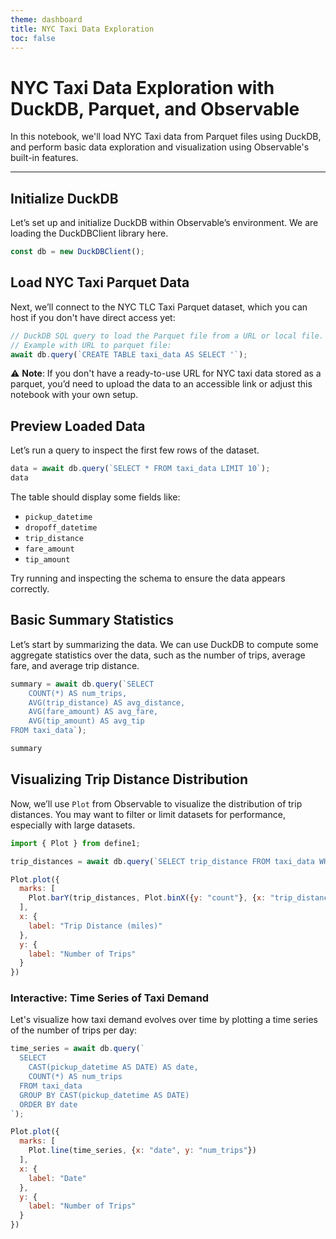 ```yaml
---
theme: dashboard
title: NYC Taxi Data Exploration
toc: false
---
```


# NYC Taxi Data Exploration with DuckDB, Parquet, and Observable

In this notebook, we'll load NYC Taxi data from Parquet files using DuckDB, and perform basic data exploration and visualization using Observable's built-in features.

---

## Initialize DuckDB

Let’s set up and initialize DuckDB within Observable’s environment. We are loading the DuckDBClient library here.

```js
const db = new DuckDBClient();
```

## Load NYC Taxi Parquet Data

Next, we’ll connect to the NYC TLC Taxi Parquet dataset, which you can host if you don't have direct access yet:

```js
// DuckDB SQL query to load the Parquet file from a URL or local file.
// Example with URL to parquet file:
await db.query(`CREATE TABLE taxi_data AS SELECT '`);

```

⚠️ **Note**: If you don't have a ready-to-use URL for NYC taxi data stored as a parquet, you’d need to upload the data to an accessible link or adjust this notebook with your own setup.

## Preview Loaded Data

Let’s run a query to inspect the first few rows of the dataset.

```js
data = await db.query(`SELECT * FROM taxi_data LIMIT 10`);
data
```

The table should display some fields like:
- `pickup_datetime`
- `dropoff_datetime`
- `trip_distance`
- `fare_amount`
- `tip_amount`

Try running and inspecting the schema to ensure the data appears correctly.

## Basic Summary Statistics

Let’s start by summarizing the data. We can use DuckDB to compute some aggregate statistics over the data, such as the number of trips, average fare, and average trip distance.

```js
summary = await db.query(`SELECT 
    COUNT(*) AS num_trips, 
    AVG(trip_distance) AS avg_distance, 
    AVG(fare_amount) AS avg_fare, 
    AVG(tip_amount) AS avg_tip 
FROM taxi_data`);

summary
```

## Visualizing Trip Distance Distribution

Now, we’ll use `Plot` from Observable to visualize the distribution of trip distances. You may want to filter or limit datasets for performance, especially with large datasets.

```js
import { Plot } from define1;

trip_distances = await db.query(`SELECT trip_distance FROM taxi_data WHERE trip_distance < 20 LIMIT 10000`);

Plot.plot({
  marks: [
    Plot.barY(trip_distances, Plot.binX({y: "count"}, {x: "trip_distance", thresholds: 20}))
  ],
  x: {
    label: "Trip Distance (miles)"
  },
  y: {
    label: "Number of Trips"
  }
})
```

### Interactive: Time Series of Taxi Demand

Let's visualize how taxi demand evolves over time by plotting a time series of the number of trips per day:

```js
time_series = await db.query(`
  SELECT 
    CAST(pickup_datetime AS DATE) AS date, 
    COUNT(*) AS num_trips 
  FROM taxi_data 
  GROUP BY CAST(pickup_datetime AS DATE) 
  ORDER BY date
`);

Plot.plot({
  marks: [
    Plot.line(time_series, {x: "date", y: "num_trips"})
  ],
  x: {
    label: "Date"
  },
  y: {
    label: "Number of Trips"
  }
})
```

